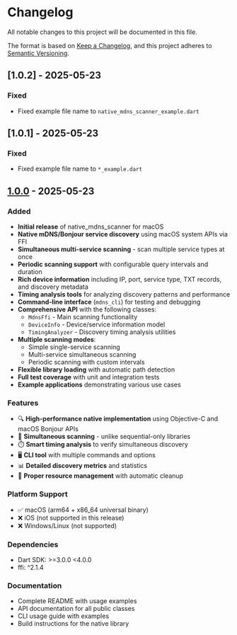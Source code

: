 # Changelog

All notable changes to this project will be documented in this file.

The format is based on [Keep a Changelog](https://keepachangelog.com/en/1.0.0/),
and this project adheres to [Semantic Versioning](https://semver.org/spec/v2.0.0.html).

## [1.0.2] - 2025-05-23

### Fixed
- Fixed example file name to `native_mdns_scanner_example.dart`

## [1.0.1] - 2025-05-23

### Fixed
- Fixed example file name to `*_example.dart`

## [1.0.0] - 2025-05-23

### Added
- **Initial release** of native_mdns_scanner for macOS
- **Native mDNS/Bonjour service discovery** using macOS system APIs via FFI
- **Simultaneous multi-service scanning** - scan multiple service types at once
- **Periodic scanning support** with configurable query intervals and duration
- **Rich device information** including IP, port, service type, TXT records, and discovery metadata
- **Timing analysis tools** for analyzing discovery patterns and performance
- **Command-line interface** (`mdns_cli`) for testing and debugging
- **Comprehensive API** with the following classes:
  - `MdnsFfi` - Main scanning functionality
  - `DeviceInfo` - Device/service information model
  - `TimingAnalyzer` - Discovery timing analysis utilities
- **Multiple scanning modes**:
  - Simple single-service scanning
  - Multi-service simultaneous scanning
  - Periodic scanning with custom intervals
- **Flexible library loading** with automatic path detection
- **Full test coverage** with unit and integration tests
- **Example applications** demonstrating various use cases

### Features
- 🔍 **High-performance native implementation** using Objective-C and macOS Bonjour APIs
- 🎯 **Simultaneous scanning** - unlike sequential-only libraries
- ⏱️ **Smart timing analysis** to verify simultaneous discovery
- 🖥️ **CLI tool** with multiple commands and options
- 📊 **Detailed discovery metrics** and statistics
- 🧹 **Proper resource management** with automatic cleanup

### Platform Support
- ✅ macOS (arm64 + x86_64 universal binary)
- ❌ iOS (not supported in this release)
- ❌ Windows/Linux (not supported)

### Dependencies
- Dart SDK: >=3.0.0 <4.0.0
- ffi: ^2.1.4

### Documentation
- Complete README with usage examples
- API documentation for all public classes
- CLI usage guide with examples
- Build instructions for the native library

[1.0.0]: https://github.com/changyy/ffi-mdns-macos-dart/releases/tag/v1.0.0
